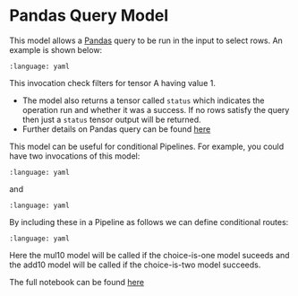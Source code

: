# Pandas Query Model

This model allows a [Pandas](https://pandas.pydata.org/)  query to be run in the input to select rows. An example is shown below:

```{literalinclude} ../../../../../samples/models/choice1.yaml 
:language: yaml
```

This invocation check filters for tensor A having value 1.

  * The model also returns a tensor called `status` which indicates the operation run and whether it was a success. If no rows satisfy the query then just a `status` tensor output will be returned.
  * Further details on Pandas query can be found [here](https://pandas.pydata.org/docs/reference/api/pandas.DataFrame.query.html)


This model can be useful for conditional Pipelines. For example, you could have two invocations of this model:

```{literalinclude} ../../../../../samples/models/choice1.yaml 
:language: yaml
```

and

```{literalinclude} ../../../../../samples/models/choice2.yaml 
:language: yaml
```

By including these in a Pipeline as follows we can define conditional routes:

```{literalinclude} ../../../../../samples/pipelines/choice.yaml 
:language: yaml
```

Here the mul10 model will be called if the choice-is-one model suceeds and the add10 model will be called if the choice-is-two model succeeds.

The full notebook can be found [here](../../examples/pandasquery.md)


